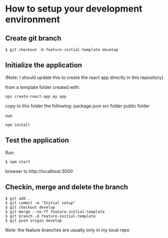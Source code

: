 # How to setup your development environment

## Create git branch

```
$ git checkout -b feature-initial-template develop
```

## Initialize the application

(Note: I should update this to create the react app directly in this repository)

from a template folder created with:
```
npx create-react-app my app
```

copy to this folder the following:
package.json
src folder
public folder

run
```
npm install
```

## Test the application

Run:
```
$ npm start
```

browser to http://localhost:3000

## Checkin, merge and delete the branch

```
$ git add .
$ git commit -m "Initial setup"
$ git checkout develop
$ git merge --no-ff feature-initial-template
$ git branch -d feature-initial-template
$ git push origin develop
```

Note: the feature branches are usually only in my local repo

